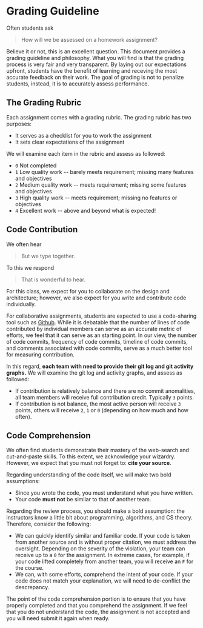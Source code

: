 # Grading Guideline

Often students ask 
> How will we be assessed on a homework assignment?

Believe it or not, this is an excellent question.  This document provides a grading guideline and philosophy.  What you will find is that the grading process is very fair and very transparent.  By laying out our expectations upfront, students have the benefit of learning and receving the most accurate feedback on their work.  The goal of grading is not to penalize students, instead, it is to accurately assess performance.

## The Grading Rubric

Each assignment comes with a grading rubric.  The grading rubric has two purposes:
* It serves as a checklist for you to work the assignment 
* It sets clear expectations of the assignment

We will examine each item in the rubric and assess as followed:
* `0` Not completed
* `1` Low quality work -- barely meets requirement; missing many features and objectives
* `2` Medium quality work -- meets requirement; missing some features and objectives
* `3` High quality work -- meets requirement; missing no features or objectives
* `4` Excellent work -- above and beyond what is expected!

## Code Contribution 

We often hear 
> But we type together.

To this we respond 
> That is wonderful to hear.

For this class, we expect for you to collaborate on the design and architecture; however, we also expect for you write and contribute code individually.

For collaborative assignments, students are expected to use a code-sharing tool such as [Github](http://github.com).  While it is debatable that the number of lines of code contributed by individual members can serve as an accurate metric of efforts, we feel that it can serve as an starting point.  In our view, the number of code commits, frequency of code commits, timeline of code commits, and comments associated with code commits, serve as a much better tool for measuring contribution.  

In this regard, **each team with need to provide their git log and git activity graphs.** We will examine the git log and activity graphs, and assess as followed:
* If contribution is relatively balance and there are no commit anomalities, all team members will receive full contribution credit.  Typically `3` points.
* If contribution is not balance, the most active person will receive `3` points, others will receive `2`, `1` or `0` (depending on how much and how often).

## Code Comprehension

We often find students demonstrate their mastery of the web-search and cut-and-paste skills.  To this extent, we acknowledge your wizardry.  However, we expect that you must not forget to: **cite your source**.

Regarding understanding of the code itself, we will make two bold assumptions:
* Since you wrote the code, you must understand what you have written.  
* Your code **must not** be similar to that of another team.

Regarding the review process, you should make a bold assumption: the instructors know a little bit about programming, algorithms, and CS theory.  Therefore, consider the following:
* We can quickly identify similar and familiar code.  If your code is taken from another source and is without proper citation, we must address the oversight.  Depending on the severity of the violation, your team can receive up to a `0` for the assignment.  In extreme cases, for example, if your code lifted completely from another team, you will receive an `F` for the course.
* We can, with some efforts, comprehend the intent of your code.  If your code does not match your explanation, we will need to de-conflict the descrepancy.

The point of the code comprehension portion is to ensure that you have properly completed and that you comprehend the assignment.  If we feel that you do not understand the code, the assignment is not accepted and you will need submit it again when ready. 


